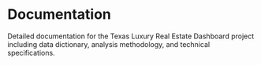 # Documentation

Detailed documentation for the Texas Luxury Real Estate Dashboard project including data dictionary, analysis methodology, and technical specifications.
